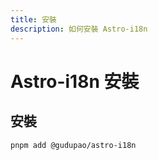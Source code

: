 ```yaml
---
title: 安裝
description: 如何安裝 Astro-i18n
---
```


# Astro-i18n 安裝

## 安裝

```
pnpm add @gudupao/astro-i18n
```